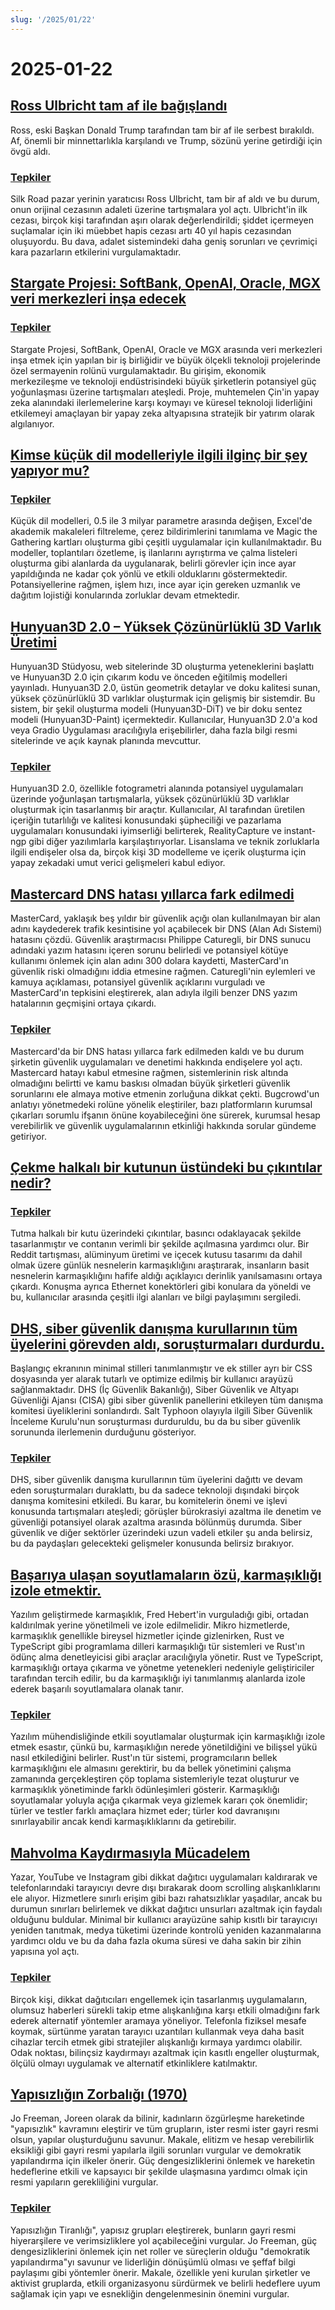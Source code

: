 ```yaml
---
slug: '/2025/01/22'
---
```


# 2025-01-22

## [Ross Ulbricht tam af ile bağışlandı](https://twitter.com/Free_Ross/status/1881851923005165704)

Ross, eski Başkan Donald Trump tarafından tam bir af ile serbest bırakıldı. Af, önemli bir minnettarlıkla karşılandı ve Trump, sözünü yerine getirdiği için övgü aldı.

### [Tepkiler](https://news.ycombinator.com/item?id=42786962)

Silk Road pazar yerinin yaratıcısı Ross Ulbricht, tam bir af aldı ve bu durum, onun orijinal cezasının adaleti üzerine tartışmalara yol açtı. Ulbricht'in ilk cezası, birçok kişi tarafından aşırı olarak değerlendirildi; şiddet içermeyen suçlamalar için iki müebbet hapis cezası artı 40 yıl hapis cezasından oluşuyordu. Bu dava, adalet sistemindeki daha geniş sorunları ve çevrimiçi kara pazarların etkilerini vurgulamaktadır.

## [Stargate Projesi: SoftBank, OpenAI, Oracle, MGX veri merkezleri inşa edecek](https://apnews.com/article/trump-ai-openai-oracle-softbank-son-altman-ellison-be261f8a8ee07a0623d4170397348c41)

### [Tepkiler](https://news.ycombinator.com/item?id=42785891)

Stargate Projesi, SoftBank, OpenAI, Oracle ve MGX arasında veri merkezleri inşa etmek için yapılan bir iş birliğidir ve büyük ölçekli teknoloji projelerinde özel sermayenin rolünü vurgulamaktadır. Bu girişim, ekonomik merkezileşme ve teknoloji endüstrisindeki büyük şirketlerin potansiyel güç yoğunlaşması üzerine tartışmaları ateşledi. Proje, muhtemelen Çin'in yapay zeka alanındaki ilerlemelerine karşı koymayı ve küresel teknoloji liderliğini etkilemeyi amaçlayan bir yapay zeka altyapısına stratejik bir yatırım olarak algılanıyor.

## [Kimse küçük dil modelleriyle ilgili ilginç bir şey yapıyor mu?](https://news.ycombinator.com/item?id=42784365)

### [Tepkiler](https://news.ycombinator.com/item?id=42784365)

Küçük dil modelleri, 0.5 ile 3 milyar parametre arasında değişen, Excel'de akademik makaleleri filtreleme, çerez bildirimlerini tanımlama ve Magic the Gathering kartları oluşturma gibi çeşitli uygulamalar için kullanılmaktadır. Bu modeller, toplantıları özetleme, iş ilanlarını ayrıştırma ve çalma listeleri oluşturma gibi alanlarda da uygulanarak, belirli görevler için ince ayar yapıldığında ne kadar çok yönlü ve etkili olduklarını göstermektedir. Potansiyellerine rağmen, işlem hızı, ince ayar için gereken uzmanlık ve dağıtım lojistiği konularında zorluklar devam etmektedir.

## [Hunyuan3D 2.0 – Yüksek Çözünürlüklü 3D Varlık Üretimi](https://github.com/Tencent/Hunyuan3D-2)

Hunyuan3D Stüdyosu, web sitelerinde 3D oluşturma yeteneklerini başlattı ve Hunyuan3D 2.0 için çıkarım kodu ve önceden eğitilmiş modelleri yayınladı. Hunyuan3D 2.0, üstün geometrik detaylar ve doku kalitesi sunan, yüksek çözünürlüklü 3D varlıklar oluşturmak için gelişmiş bir sistemdir. Bu sistem, bir şekil oluşturma modeli (Hunyuan3D-DiT) ve bir doku sentez modeli (Hunyuan3D-Paint) içermektedir. Kullanıcılar, Hunyuan3D 2.0'a kod veya Gradio Uygulaması aracılığıyla erişebilirler, daha fazla bilgi resmi sitelerinde ve açık kaynak planında mevcuttur.

### [Tepkiler](https://news.ycombinator.com/item?id=42786040)

Hunyuan3D 2.0, özellikle fotogrametri alanında potansiyel uygulamaları üzerinde yoğunlaşan tartışmalarla, yüksek çözünürlüklü 3D varlıklar oluşturmak için tasarlanmış bir araçtır. Kullanıcılar, AI tarafından üretilen içeriğin tutarlılığı ve kalitesi konusundaki şüpheciliği ve pazarlama uygulamaları konusundaki iyimserliği belirterek, RealityCapture ve instant-ngp gibi diğer yazılımlarla karşılaştırıyorlar. Lisanslama ve teknik zorluklarla ilgili endişeler olsa da, birçok kişi 3D modelleme ve içerik oluşturma için yapay zekadaki umut verici gelişmeleri kabul ediyor.

## [Mastercard DNS hatası yıllarca fark edilmedi](https://krebsonsecurity.com/2025/01/mastercard-dns-error-went-unnoticed-for-years/)

MasterCard, yaklaşık beş yıldır bir güvenlik açığı olan kullanılmayan bir alan adını kaydederek trafik kesintisine yol açabilecek bir DNS (Alan Adı Sistemi) hatasını çözdü. Güvenlik araştırmacısı Philippe Caturegli, bir DNS sunucu adındaki yazım hatasını içeren sorunu belirledi ve potansiyel kötüye kullanımı önlemek için alan adını 300 dolara kaydetti, MasterCard'ın güvenlik riski olmadığını iddia etmesine rağmen. Caturegli'nin eylemleri ve kamuya açıklaması, potansiyel güvenlik açıklarını vurguladı ve MasterCard'ın tepkisini eleştirerek, alan adıyla ilgili benzer DNS yazım hatalarının geçmişini ortaya çıkardı.

### [Tepkiler](https://news.ycombinator.com/item?id=42793783)

Mastercard'da bir DNS hatası yıllarca fark edilmeden kaldı ve bu durum şirketin güvenlik uygulamaları ve denetimi hakkında endişelere yol açtı. Mastercard hatayı kabul etmesine rağmen, sistemlerinin risk altında olmadığını belirtti ve kamu baskısı olmadan büyük şirketleri güvenlik sorunlarını ele almaya motive etmenin zorluğuna dikkat çekti. Bugcrowd'un anlatıyı yönetmedeki rolüne yönelik eleştiriler, bazı platformların kurumsal çıkarları sorumlu ifşanın önüne koyabileceğini öne sürerek, kurumsal hesap verebilirlik ve güvenlik uygulamalarının etkinliği hakkında sorular gündeme getiriyor.

## [Çekme halkalı bir kutunun üstündeki bu çıkıntılar nedir?](https://old.reddit.com/r/whatisthisthing/comments/1i5ztq4/comment/m8a7m8m/)

### [Tepkiler](https://news.ycombinator.com/item?id=42788455)

Tutma halkalı bir kutu üzerindeki çıkıntılar, basıncı odaklayacak şekilde tasarlanmıştır ve contanın verimli bir şekilde açılmasına yardımcı olur. Bir Reddit tartışması, alüminyum üretimi ve içecek kutusu tasarımı da dahil olmak üzere günlük nesnelerin karmaşıklığını araştırarak, insanların basit nesnelerin karmaşıklığını hafife aldığı açıklayıcı derinlik yanılsamasını ortaya çıkardı. Konuşma ayrıca Ethernet konektörleri gibi konulara da yöneldi ve bu, kullanıcılar arasında çeşitli ilgi alanları ve bilgi paylaşımını sergiledi.

## [DHS, siber güvenlik danışma kurullarının tüm üyelerini görevden aldı, soruşturmaları durdurdu.](https://bsky.app/profile/ericjgeller.com/post/3lgbpqmxeok2f)

Başlangıç ekranının minimal stilleri tanımlanmıştır ve ek stiller ayrı bir CSS dosyasında yer alarak tutarlı ve optimize edilmiş bir kullanıcı arayüzü sağlanmaktadır. DHS (İç Güvenlik Bakanlığı), Siber Güvenlik ve Altyapı Güvenliği Ajansı (CISA) gibi siber güvenlik panellerini etkileyen tüm danışma komitesi üyeliklerini sonlandırdı. Salt Typhoon olayıyla ilgili Siber Güvenlik İnceleme Kurulu'nun soruşturması durduruldu, bu da bu siber güvenlik sorununda ilerlemenin durduğunu gösteriyor.

### [Tepkiler](https://news.ycombinator.com/item?id=42790207)

DHS, siber güvenlik danışma kurullarının tüm üyelerini dağıttı ve devam eden soruşturmaları duraklattı, bu da sadece teknoloji dışındaki birçok danışma komitesini etkiledi. Bu karar, bu komitelerin önemi ve işlevi konusunda tartışmaları ateşledi; görüşler bürokrasiyi azaltma ile denetim ve güvenliği potansiyel olarak azaltma arasında bölünmüş durumda. Siber güvenlik ve diğer sektörler üzerindeki uzun vadeli etkiler şu anda belirsiz, bu da paydaşları gelecekteki gelişmeler konusunda belirsiz bırakıyor.

## [Başarıya ulaşan soyutlamaların özü, karmaşıklığı izole etmektir.](https://v5.chriskrycho.com/journal/essence-of-successful-abstractions/)

Yazılım geliştirmede karmaşıklık, Fred Hebert'in vurguladığı gibi, ortadan kaldırılmak yerine yönetilmeli ve izole edilmelidir. Mikro hizmetlerde, karmaşıklık genellikle bireysel hizmetler içinde gizlenirken, Rust ve TypeScript gibi programlama dilleri karmaşıklığı tür sistemleri ve Rust'ın ödünç alma denetleyicisi gibi araçlar aracılığıyla yönetir. Rust ve TypeScript, karmaşıklığı ortaya çıkarma ve yönetme yetenekleri nedeniyle geliştiriciler tarafından tercih edilir, bu da karmaşıklığı iyi tanımlanmış alanlarda izole ederek başarılı soyutlamalara olanak tanır.

### [Tepkiler](https://news.ycombinator.com/item?id=42787531)

Yazılım mühendisliğinde etkili soyutlamalar oluşturmak için karmaşıklığı izole etmek esastır, çünkü bu, karmaşıklığın nerede yönetildiğini ve bilişsel yükü nasıl etkilediğini belirler. Rust'ın tür sistemi, programcıların bellek karmaşıklığını ele almasını gerektirir, bu da bellek yönetimini çalışma zamanında gerçekleştiren çöp toplama sistemleriyle tezat oluşturur ve karmaşıklık yönetiminde farklı ödünleşimleri gösterir. Karmaşıklığı soyutlamalar yoluyla açığa çıkarmak veya gizlemek kararı çok önemlidir; türler ve testler farklı amaçlara hizmet eder; türler kod davranışını sınırlayabilir ancak kendi karmaşıklıklarını da getirebilir.

## [Mahvolma Kaydırmasıyla Mücadelem](https://allthatjazz.me/posts/doom-scrolling-struggles)

Yazar, YouTube ve Instagram gibi dikkat dağıtıcı uygulamaları kaldırarak ve telefonlarındaki tarayıcıyı devre dışı bırakarak doom scrolling alışkanlıklarını ele alıyor. Hizmetlere sınırlı erişim gibi bazı rahatsızlıklar yaşadılar, ancak bu durumun sınırları belirlemek ve dikkat dağıtıcı unsurları azaltmak için faydalı olduğunu buldular. Minimal bir kullanıcı arayüzüne sahip kısıtlı bir tarayıcıyı yeniden tanıtmak, medya tüketimi üzerinde kontrolü yeniden kazanmalarına yardımcı oldu ve bu da daha fazla okuma süresi ve daha sakin bir zihin yapısına yol açtı.

### [Tepkiler](https://news.ycombinator.com/item?id=42791428)

Birçok kişi, dikkat dağıtıcıları engellemek için tasarlanmış uygulamaların, olumsuz haberleri sürekli takip etme alışkanlığına karşı etkili olmadığını fark ederek alternatif yöntemler aramaya yöneliyor. Telefonla fiziksel mesafe koymak, sürtünme yaratan tarayıcı uzantıları kullanmak veya daha basit cihazlar tercih etmek gibi stratejiler alışkanlığı kırmaya yardımcı olabilir. Odak noktası, bilinçsiz kaydırmayı azaltmak için kasıtlı engeller oluşturmak, ölçülü olmayı uygulamak ve alternatif etkinliklere katılmaktır.

## [Yapısızlığın Zorbalığı (1970)](https://www.jofreeman.com/joreen/tyranny.htm)

Jo Freeman, Joreen olarak da bilinir, kadınların özgürleşme hareketinde "yapısızlık" kavramını eleştirir ve tüm grupların, ister resmi ister gayri resmi olsun, yapılar oluşturduğunu savunur. Makale, elitizm ve hesap verebilirlik eksikliği gibi gayri resmi yapılarla ilgili sorunları vurgular ve demokratik yapılandırma için ilkeler önerir. Güç dengesizliklerini önlemek ve hareketin hedeflerine etkili ve kapsayıcı bir şekilde ulaşmasına yardımcı olmak için resmi yapıların gerekliliğini vurgular.

### [Tepkiler](https://news.ycombinator.com/item?id=42793483)

Yapısızlığın Tiranlığı", yapısız grupları eleştirerek, bunların gayri resmi hiyerarşilere ve verimsizliklere yol açabileceğini vurgular. Jo Freeman, güç dengesizliklerini önlemek için net roller ve süreçlerin olduğu "demokratik yapılandırma"yı savunur ve liderliğin dönüşümlü olması ve şeffaf bilgi paylaşımı gibi yöntemler önerir. Makale, özellikle yeni kurulan şirketler ve aktivist gruplarda, etkili organizasyonu sürdürmek ve belirli hedeflere uyum sağlamak için yapı ve esnekliğin dengelenmesinin önemini vurgular.

<head>
  <meta property="og:title" content="Ross Ulbricht tam af ile bağışlandı" />
  <meta property="og:type" content="website" />
  <meta property="og:image" content="https://og.cho.sh/api/og/?title=Ross%20Ulbricht%20tam%20af%20ile%20ba%C4%9F%C4%B1%C5%9Fland%C4%B1&subheading=22%20Ocak%202025%20%C3%87ar%C5%9Famba%3A%20Hacker%20Haber%20%C3%96zeti" />
</head>
